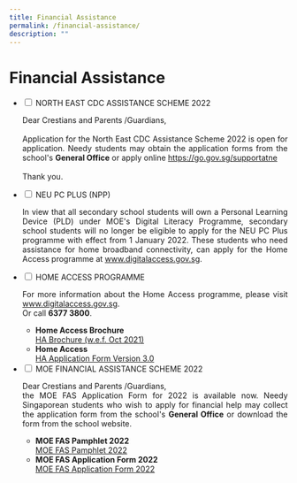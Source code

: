 ```yaml
---
title: Financial Assistance
permalink: /financial-assistance/
description: ""
---
```

<h1>Financial Assistance</h1>

<ul class="jekyllcodex_accordion">

<li>
<input type="checkbox" id="accordion1">
<label for="accordion1">NORTH EAST CDC ASSISTANCE SCHEME 2022</label>
<div>
<p align="justify">Dear Crestians and Parents /Guardians,<br/><br/>
Application for the North East CDC Assistance Scheme 2022 is open for application.
Needy students may obtain the application forms from the school's <strong>General Office</strong> or apply online <a href="https://go.gov.sg/supportatne" target="_blank" rel="noopener">https://go.gov.sg/supportatne</a><br/><br/>
Thank you.</p>
</div>
</li>

<li>
<input type="checkbox" id="accordion2">
<label for="accordion2">NEU PC PLUS (NPP)</label>
<p align="justify">In view that all secondary school students will own a Personal Learning Device (PLD) under MOE's Digital Literacy Programme, secondary school students will no longer be eligible to apply for the NEU PC Plus programme with effect from 1 January 2022.
These students who need assistance for home broadband connectivity, can apply for the Home Access programme at <a href="http://www.digitalaccess.gov.sg/" target="_blank" rel="noopener">www.digitalaccess.gov.sg</a>.</p>
</li>
		
<li>
<input type="checkbox" id="accordion3">
<label for="accordion3">HOME ACCESS PROGRAMME</label>
<p align="justify">For more information about the Home Access programme, please visit <a href="http://www.digitalaccess.gov.sg/" target="_blank" rel="noopener">www.digitalaccess.gov.sg</a>. <br/>Or call <strong>6377 3800</strong>.</p>
<div>
<ul>
<li><strong>Home Access Brochure</strong></li>
<a href="/HA 3.0 Brochure WEF Oct 2021" target="_blank" rel="noopener">HA Brochure (w.e.f. Oct 2021)</a><br />
<li><strong>Home Access</strong></li>
<div><a href="/files/ha30-application-form_Version%203%20Oct%202021.pdf" target="_blank" rel="noopener">HA Application Form Version 3.0</a></div>
</ul>
</li>
		
<li>
<input type="checkbox" id="accordion4">
<label for="accordion4">MOE FINANCIAL ASSISTANCE SCHEME 2022</label>
<p align="justify">Dear Crestians and Parents /Guardians,<br/>
the MOE FAS Application Form for 2022 is available now. Needy Singaporean students who wish to apply for financial help may collect the application form from the school's <strong>General Office</strong> or download the form from the school website.</p>
<div>
<ul>
<li><strong>MOE FAS Pamphlet 2022</strong><br/>
<a href="/files/MOE%20FAS%20Pamphlet%202022.pdf" target="_blank" rel="noopener">MOE FAS Pamphlet 2022</a></li>
<li><strong>MOE FAS Application Form 2022</strong><br/>
<a href="/files/MOE%20FAS%20Application%20Form%202022.pdf" target="_blank" rel="noopener">MOE FAS Application Form 2022</a></li></ul>
</li>
</ul>